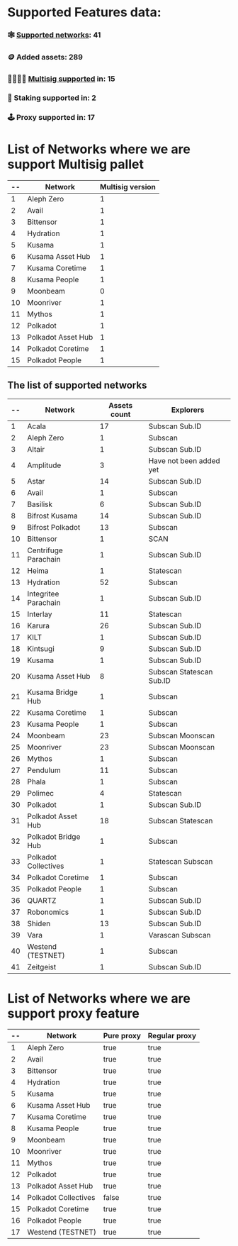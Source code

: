 
# Supported Features data:
### 🕸️ [Supported networks](#supported-network-list): 41
### 🪙 Added assets: 289
### 👨‍👩‍👧‍👦 [Multisig supported](#list-of-networks-where-we-are-support-multisig) in: 15
### 🥞 Staking supported in: 2
### 🕹️ Proxy supported in: 17



# List of Networks where we are support Multisig pallet
| -- | Network | Multisig version |
| -------- | -------- | -------- |
| 1 | Aleph Zero | 1 |
| 2 | Avail | 1 |
| 3 | Bittensor | 1 |
| 4 | Hydration | 1 |
| 5 | Kusama | 1 |
| 6 | Kusama Asset Hub | 1 |
| 7 | Kusama Coretime | 1 |
| 8 | Kusama People | 1 |
| 9 | Moonbeam | 0 |
| 10 | Moonriver | 1 |
| 11 | Mythos | 1 |
| 12 | Polkadot | 1 |
| 13 | Polkadot Asset Hub | 1 |
| 14 | Polkadot Coretime | 1 |
| 15 | Polkadot People | 1 |

## The list of supported networks
| -- | Network | Assets count | Explorers |
| -------- | -------- | -------- | -------- |
| 1 | Acala | 17 | Subscan Sub.ID |
| 2 | Aleph Zero | 1 | Subscan |
| 3 | Altair | 1 | Subscan Sub.ID |
| 4 | Amplitude | 3 | Have not been added yet |
| 5 | Astar | 14 | Subscan Sub.ID |
| 6 | Avail | 1 | Subscan |
| 7 | Basilisk | 6 | Subscan Sub.ID |
| 8 | Bifrost Kusama | 14 | Subscan Sub.ID |
| 9 | Bifrost Polkadot | 13 | Subscan |
| 10 | Bittensor | 1 | SCAN |
| 11 | Centrifuge Parachain | 1 | Subscan Sub.ID |
| 12 | Heima | 1 | Statescan |
| 13 | Hydration | 52 | Subscan |
| 14 | Integritee Parachain | 1 | Subscan Sub.ID |
| 15 | Interlay | 11 | Statescan |
| 16 | Karura | 26 | Subscan Sub.ID |
| 17 | KILT | 1 | Subscan Sub.ID |
| 18 | Kintsugi | 9 | Subscan Sub.ID |
| 19 | Kusama | 1 | Subscan Sub.ID |
| 20 | Kusama Asset Hub | 8 | Subscan Statescan Sub.ID |
| 21 | Kusama Bridge Hub | 1 | Subscan |
| 22 | Kusama Coretime | 1 | Subscan |
| 23 | Kusama People | 1 | Subscan |
| 24 | Moonbeam | 23 | Subscan Moonscan |
| 25 | Moonriver | 23 | Subscan Moonscan |
| 26 | Mythos | 1 | Subscan |
| 27 | Pendulum | 11 | Subscan |
| 28 | Phala | 1 | Subscan |
| 29 | Polimec | 4 | Statescan |
| 30 | Polkadot | 1 | Subscan Sub.ID |
| 31 | Polkadot Asset Hub | 18 | Subscan Statescan |
| 32 | Polkadot Bridge Hub | 1 | Subscan |
| 33 | Polkadot Collectives | 1 | Statescan Subscan |
| 34 | Polkadot Coretime | 1 | Subscan |
| 35 | Polkadot People | 1 | Subscan |
| 36 | QUARTZ | 1 | Subscan Sub.ID |
| 37 | Robonomics | 1 | Subscan Sub.ID |
| 38 | Shiden | 13 | Subscan Sub.ID |
| 39 | Vara | 1 | Varascan Subscan |
| 40 | Westend (TESTNET) | 1 | Subscan |
| 41 | Zeitgeist | 1 | Subscan Sub.ID |

# List of Networks where we are support proxy feature
| -- | Network | Pure proxy | Regular proxy |
| -------- | -------- | -------- | -------- |
| 1 | Aleph Zero | true | true |
| 2 | Avail | true | true |
| 3 | Bittensor | true | true |
| 4 | Hydration | true | true |
| 5 | Kusama | true | true |
| 6 | Kusama Asset Hub | true | true |
| 7 | Kusama Coretime | true | true |
| 8 | Kusama People | true | true |
| 9 | Moonbeam | true | true |
| 10 | Moonriver | true | true |
| 11 | Mythos | true | true |
| 12 | Polkadot | true | true |
| 13 | Polkadot Asset Hub | true | true |
| 14 | Polkadot Collectives | false | true |
| 15 | Polkadot Coretime | true | true |
| 16 | Polkadot People | true | true |
| 17 | Westend (TESTNET) | true | true |
